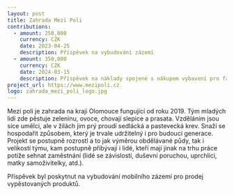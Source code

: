 ```yaml
---
layout: post
title: Zahrada Mezi Poli
contributions:
  - amount: 250,000
    currency: CZK
    date: 2023-04-25
    description: Příspěvek na vybudování zázemí
  - amount: 350,000
    currency: CZK
    date: 2024-03-15
    description: Příspěvek na náklady spojené s nákupem vybavení pro farmu
project_url: https://www.mezipoli.cz
logo: zahrada_mezi_poli_logo.jpg
---
```


Mezi poli je zahrada na kraji Olomouce fungující od roku 2019. Tým mladých lidí
zde pěstuje zeleninu, ovoce, chovají slepice a prasata. Vzděláním jsou sice umělci, ale v žilách jim prý proudí sedlácká a pastevecká krev. Snaží se hospodařit způsobem, který je trvale udržitelný i pro budoucí generace. Projekt se postupně rozrostl a to jak výměrou obdělávané půdy, tak i velikostí týmu, kam postupně přibývají i lidé, kteří mají jinak na trhu práce potíže sehnat zaměstnání (lidé se závislostí, duševní poruchou, uprchlíci, matky samoživitelky, atd.).

Příspěvek byl poskytnut na vybudování mobilního zázemí pro prodej vypěstovaných produktů.
